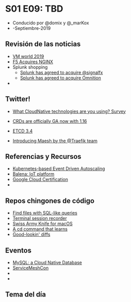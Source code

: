 # S01 E09: TBD

- Conducido por @domix y @_marKox
- -Septiembre-2019

<!---
## Contenido

- 00:00:00 - ¡Bienvenida al podcast!
- 00:02:00 - Revisión de las noticias
- 00:04:00 - Tema
--->

## Revisión de las noticias

* [VM world 2019](https://blog.kasten.io/posts/vmworld-2019-san-francisco-highlights/)
* [F5 Acquires NGINX ](https://www.nginx.com/press/f5-acquires-nginx-to-bridge-netops-and-devops)
* Splunk shopping
    * [Splunk has agreed to acquire @signalfx](https://twitter.com/splunk/status/1164267179123937280)
    * [Splunk has agreed to acquire Omnition](https://twitter.com/splunk/status/1169220204796305409)
* []()

## Twitter!

* [What CloudNative technologies are you using? Survey](https://twitter.com/dankohn1/status/1168696344044871681)
* [CRDs are officially GA now with 1.16](https://twitter.com/the_sttts/status/1167002806961758211?s=21)

* [ETCD 3.4](https://twitter.com/etcdio/status/1169626982432116736)
* [Introducing Maesh by the @Traefik team](https://twitter.com/containous/status/1169235939895521282)

## Referencias y Recursos

* [Kubernetes-based Event Driven Autoscaling](https://github.com/kedacore/keda)
* [Balena: IoT platform](https://www.balena.io)
* [Google Cloud Certification](https://inthecloud.withgoogle.com/cloud-certification#!/#benefits)
* []()


## Repos chingones de código

* [Find files with SQL-like queries](https://github.com/jhspetersson/fselect)
* [Terminal session recorder](https://github.com/asciinema/asciinema)
* [Swiss Army Knife for macOS](https://github.com/rgcr/m-cli)
* [A cd command that learns](https://github.com/wting/autojump)
* [Good-lookin' diffs](https://github.com/so-fancy/diff-so-fancy)


## Eventos

* [MySQL: a Cloud Native Database](https://www.meetup.com/Cloud-Native-Mexico/events/264549922/)
* [ServiceMeshCon](https://twitter.com/cra/status/1170743614726713346)
* []()
* []()


## Tema del día

[]()
